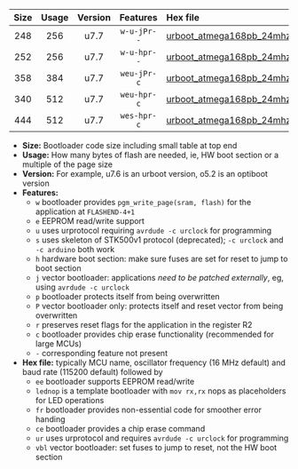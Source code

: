 |Size|Usage|Version|Features|Hex file|
|:-:|:-:|:-:|:-:|:--|
|248|256|u7.7|`w-u-jPr--`|[urboot_atmega168pb_24mhz_57600bps_lednop_ur_vbl.hex](https://raw.githubusercontent.com/stefanrueger/urboot.hex/main/mcus/atmega168pb/fcpu_24mhz/57600_bps/urboot_atmega168pb_24mhz_57600bps_lednop_ur_vbl.hex)|
|252|256|u7.7|`w-u-hpr--`|[urboot_atmega168pb_24mhz_57600bps_lednop_fr_ur.hex](https://raw.githubusercontent.com/stefanrueger/urboot.hex/main/mcus/atmega168pb/fcpu_24mhz/57600_bps/urboot_atmega168pb_24mhz_57600bps_lednop_fr_ur.hex)|
|358|384|u7.7|`weu-jPr-c`|[urboot_atmega168pb_24mhz_57600bps_ee_lednop_fr_ce_ur_vbl.hex](https://raw.githubusercontent.com/stefanrueger/urboot.hex/main/mcus/atmega168pb/fcpu_24mhz/57600_bps/urboot_atmega168pb_24mhz_57600bps_ee_lednop_fr_ce_ur_vbl.hex)|
|340|512|u7.7|`weu-hpr-c`|[urboot_atmega168pb_24mhz_57600bps_ee_lednop_fr_ce_ur.hex](https://raw.githubusercontent.com/stefanrueger/urboot.hex/main/mcus/atmega168pb/fcpu_24mhz/57600_bps/urboot_atmega168pb_24mhz_57600bps_ee_lednop_fr_ce_ur.hex)|
|444|512|u7.7|`wes-hpr-c`|[urboot_atmega168pb_24mhz_57600bps_ee_lednop_fr_ce.hex](https://raw.githubusercontent.com/stefanrueger/urboot.hex/main/mcus/atmega168pb/fcpu_24mhz/57600_bps/urboot_atmega168pb_24mhz_57600bps_ee_lednop_fr_ce.hex)|

- **Size:** Bootloader code size including small table at top end
- **Usage:** How many bytes of flash are needed, ie, HW boot section or a multiple of the page size
- **Version:** For example, u7.6 is an urboot version, o5.2 is an optiboot version
- **Features:**
  + `w` bootloader provides `pgm_write_page(sram, flash)` for the application at `FLASHEND-4+1`
  + `e` EEPROM read/write support
  + `u` uses urprotocol requiring `avrdude -c urclock` for programming
  + `s` uses skeleton of STK500v1 protocol (deprecated); `-c urclock` and `-c arduino` both work
  + `h` hardware boot section: make sure fuses are set for reset to jump to boot section
  + `j` vector bootloader: applications *need to be patched externally*, eg, using `avrdude -c urclock`
  + `p` bootloader protects itself from being overwritten
  + `P` vector bootloader only: protects itself and reset vector from being overwritten
  + `r` preserves reset flags for the application in the register R2
  + `c` bootloader provides chip erase functionality (recommended for large MCUs)
  + `-` corresponding feature not present
- **Hex file:** typically MCU name, oscillator frequency (16 MHz default) and baud rate (115200 default) followed by
  + `ee` bootloader supports EEPROM read/write
  + `lednop` is a template bootloader with `mov rx,rx` nops as placeholders for LED operations
  + `fr` bootloader provides non-essential code for smoother error handing
  + `ce` bootloader provides a chip erase command
  + `ur` uses urprotocol and requires `avrdude -c urclock` for programming
  + `vbl` vector bootloader: set fuses to jump to reset, not the HW boot section
